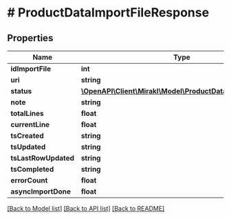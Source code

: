 # # ProductDataImportFileResponse

## Properties

Name | Type | Description | Notes
------------ | ------------- | ------------- | -------------
**idImportFile** | **int** |  |
**uri** | **string** |  |
**status** | [**\OpenAPI\Client\Mirakl\Model\ProductDataImportFileStatus**](ProductDataImportFileStatus.md) |  |
**note** | **string** |  |
**totalLines** | **float** |  |
**currentLine** | **float** |  |
**tsCreated** | **string** |  |
**tsUpdated** | **string** |  |
**tsLastRowUpdated** | **string** |  |
**tsCompleted** | **string** |  |
**errorCount** | **float** |  |
**asyncImportDone** | **float** |  |

[[Back to Model list]](../../README.md#models) [[Back to API list]](../../README.md#endpoints) [[Back to README]](../../README.md)
